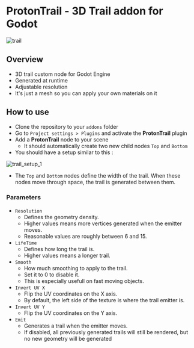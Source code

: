 # ProtonTrail - 3D Trail addon for Godot

![trail](https://thumbs.gfycat.com/DependentRaggedAmericancrocodile-small.gif)


## Overview

+ 3D trail custom node for Godot Engine
+ Generated at runtime
+ Adjustable resolution
+ It's just a mesh so you can apply your own materials on it

## How to use
+ Clone the repository to your `addons` folder
+ Go to `Project settings > Plugins` and activate the **ProtonTrail** plugin
+ Add a **ProtonTrail** node to your scene
  - It should automatically create two new child nodes `Top` and `Bottom`
+ You should have a setup similar to this :

![trail_setup_1](https://user-images.githubusercontent.com/52043844/59978520-56517200-95dd-11e9-9b4f-ab4428f811df.PNG)

+ The `Top` and `Bottom` nodes define the width of the trail. When these nodes move through space, the trail is generated between them.

### Parameters
+ `Resolution`
  - Defines the geometry density.
  - Higher values means more vertices generated when the emitter moves.
  - Reasonable values are roughly between 6 and 15.
+ `LifeTime`
  - Defines how long the trail is.
  - Higher values means a longer trail.
+ `Smooth`
  - How much smoothing to apply to the trail.
  - Set it to 0 to disable it.
  - This is especially usefull on fast moving objects.
+ `Invert UV X`
  - Flip the UV coordinates on the X axis.
  - By default, the left side of the texture is where the trail emitter is.
+ `Invert UV Y`
  - Flip the UV coordinates on the Y axis.
+ `Emit`
  - Generates a trail when the emitter moves.
  - If disabled, all previously generated trails will still be rendered, but no new geometry will be generated

